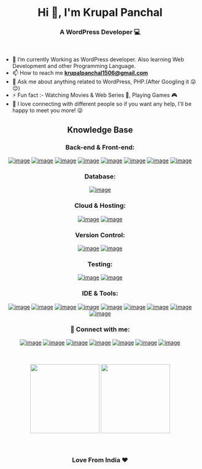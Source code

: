 <h1 align="center">Hi 👋, I'm Krupal Panchal</h1>
<h3 align="center">A WordPress Developer 💻</h3>

<br>


- 🌱 I’m currently Working as WordPress developer. Also learning Web Development and other Programming Language.
- 📫 How to reach me **krupalpanchal1506@gmail.com**
- 💬 Ask me about anything related to WordPress, PHP.(After Googling it 😜😌)
- ⚡ Fun fact :-  Watching  Movies & Web Series  🎥,  Playing Games 🎮
- 💬 I love connecting with different people so if you want any help, I'll be happy to meet you more! 😜

<h2 align="center">Knowledge Base</h2>

<h3 align="center">Back-end & Front-end:</h3>
<div align="center">

[![image](https://img.shields.io/badge/-WordPress-blue?style=for-the-badge&logo=wordpress)](https://wordpress.org/)
[![image](https://img.shields.io/badge/-php-black?style=for-the-badge&logo=php&logoColor=white)](https://php.net/)
[![image](https://img.shields.io/badge/-HTML5-E34F26?style=for-the-badge&logo=html5&logoColor=white)](https://developer.mozilla.org/en-US/docs/Web/html) 
[![image](https://img.shields.io/badge/-CSS3-1572B6?style=for-the-badge&logo=css3)](https://developer.mozilla.org/en-US/docs/Web/CSS) 
[![image](https://img.shields.io/badge/-scss-CD679A?style=for-the-badge&logo=sass&logoColor=white)](https://sass-lang.com/) 
[![image](https://img.shields.io/badge/-Bootstrap-563D7C?style=for-the-badge&logo=bootstrap&logoColor=white)](https://getbootstrap.com/) 
[![image](https://img.shields.io/badge/-JQuery-blue?style=for-the-badge&logo=jquery)](https://jquery.com/) 
[![image](https://img.shields.io/badge/-JavaScript-black?style=for-the-badge&logo=javascript)](https://www.javascript.com/) 
</div>

<h3 align="center">Database:</h3>
<div align="center">

[![image](https://img.shields.io/badge/-MySQL-black?style=for-the-badge&logo=mysql&logoColor=white)](https://www.mysql.com/)

</div>

<h3 align="center">Cloud & Hosting:</h3>
<div align="center">

[![image](https://img.shields.io/badge/-cpanel-FF6C2C?style=for-the-badge&logo=cpanel&logoColor=white)](https://cpanel.net/)
[![image](https://img.shields.io/badge/-kinsta-5333ed?style=for-the-badge&logo=kinsta&logoColor=white)](https://kinsta.com/)

</div>

<h3 align="center">Version Control:</h3>
<div align="center">

[![image](https://img.shields.io/badge/-Git-black?style=for-the-badge&logo=git)](https://git-scm.com/) 
[![image](https://img.shields.io/badge/-github-E34F26?style=for-the-badge&logo=github)](https://github.com/) 
</div>

<h3 align="center">Testing:</h3>
<div align="center">

[![image](https://img.shields.io/badge/-phpcs-blue?style=for-the-badge&logo=php&logoColor=white)](https://github.com/squizlabs/PHP_CodeSniffer) 
[![image](https://img.shields.io/badge/-wpcs-blue?style=for-the-badge&logo=wordpress)](https://github.com/WordPress/WordPress-Coding-Standards) 
</div>

<h3 align="center">IDE & Tools:</h3>
<div align="center">

[![image](https://img.shields.io/badge/-windows-blue?style=for-the-badge&logo=windows)](https://www.microsoft.com/en-us/windows?r=1) 
[![image](https://img.shields.io/badge/-sublime_text-black?style=for-the-badge&logo=sublimetext&logoColor=f48225)](https://www.sublimetext.com/)
[![image](https://img.shields.io/badge/-filezilla-BF0000?style=for-the-badge&logo=filezilla)](https://filezilla-project.org/) 
[![image](https://img.shields.io/badge/Xampp-F37623?style=for-the-badge&logo=xampp&logoColor=white)](https://www.apachefriends.org/index.html)
[![image](https://img.shields.io/badge/postman-black?style=for-the-badge&logo=postman&logoColor=F37623)](https://www.postman.com/)
[![image](https://img.shields.io/badge/-phpmyadmin-f48225?style=for-the-badge&logo=phpmyadmin&logoColor=white)](https://www.phpmyadmin.net/)
[![image](https://img.shields.io/badge/-slack-2EB67D?style=for-the-badge&logo=slack)](https://slack.com/) 
[![image](https://img.shields.io/badge/-basecamp-FFD51C?style=for-the-badge&logo=basecamp&logoColor=black)](https://basecamp.com/)
[![image](https://img.shields.io/badge/-vscode-0078d7?style=for-the-badge&logo=visual%20studio%20code)](https://basecamp.com/)
</div>

<h3 align="center">📧 Connect with me:</h3>
<div align="center">
 
[![image](https://img.shields.io/badge/-WordPress-blue?style=for-the-badge&logo=wordpress&logoColor=white)](https://profiles.wordpress.org/krupalpanchal/) 
[![image](https://img.shields.io/badge/LinkedIn-0077B5?style=for-the-badge&logo=linkedin&logoColor=white)](https://www.linkedin.com/in/krupalpanchal/)
[![image](https://img.shields.io/badge/Gmail-D14836?style=for-the-badge&logo=gmail&logoColor=white)](mailto:krupalpanchal1506@gmail.com)
[![image](https://img.shields.io/badge/stackoverflow-f48225?style=for-the-badge&logo=stackoverflow&logoColor=white)](https://github.com/krupal-panchal)
[![image](https://img.shields.io/badge/Instagram-E4405F?style=for-the-badge&logo=instagram&logoColor=white)](https://www.instagram.com/krupal.panchal.11/)
[![image](https://img.shields.io/badge/Twitter-1DA1F2?style=for-the-badge&logo=twitter&logoColor=white)](https://twitter.com/krupalpanchal11)
[![image](https://img.shields.io/badge/Github-black?style=for-the-badge&logo=github&logoColor=white)](https://github.com/krupal-panchal)
</div>

<br>
<br>

<div align="center">
    <img height="180em" src="https://github-readme-stats.vercel.app/api?username=krupal-panchal&show_icons=true&include_all_commits=true&count_private=true"/>
  <img height="180em" src="https://github-readme-stats.vercel.app/api/top-langs/?username=krupal-panchal&layout=compact&langs_count=6"/>
</div>

<br>
<br>

<h3 align="center">Love From India ❤️</h3>